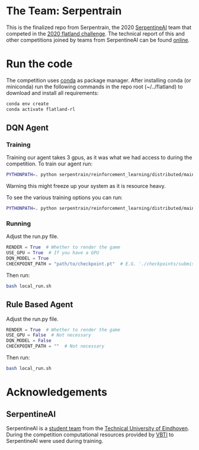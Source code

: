 # The Team: Serpentrain

This is the finalized repo from Serpentrain, the 2020 [SerpentineAI](serpertine.ai) team that competed in the
[2020 flatland challenge](https://flatland.aicrowd.com/). The technical report of this and other competitions joined by
teams from SerpentineAI can be found [online](https://serpentine.ai/publications/).

# Run the code

The competition uses [conda](https://conda.io) as package manager. After installing conda (or miniconda) run the
following commands in the repo root (~/../flatland)
to download and install all requirements:

```bash
conda env create
conda activate flatland-rl
```

## DQN Agent

### Training

Training our agent takes 3 gpus, as it was what we had access to during the competition. To train our agent run:

```bash
PYTHONPATH=. python serpentrain/reinforcement_learning/distributed/main_distributed.py
```

Warning this might freeze up your system as it is resource heavy.

To see the various training options you can run:

```bash
PYTHONPATH=. python serpentrain/reinforcement_learning/distributed/main_distributed.py -h
```

### Running

Adjust the run.py file.

```python
RENDER = True  # Whether to render the game 
USE_GPU = True  # If you have a GPU 
DQN_MODEL = True
CHECKPOINT_PATH = "path/to/checkpoint.pt"  # E.G. './checkpoints/submission/snapshot-20201104-2201-epoch-1.pt'
```

Then run:

```bash
bash local_run.sh
```

## Rule Based Agent

Adjust the run.py file.

```python
RENDER = True  # Whether to render the game
USE_GPU = False  # Not necessary
DQN_MODEL = False
CHECKPOINT_PATH = ""  # Not necessary
```

Then run:

```bash
bash local_run.sh
```

# Acknowledgements

## SerpentineAI

SerpentineAI is a [student team](https://www.tue.nl/en/our-university/student-teams/) from the
[Technical University of Eindhoven](https://www.tue.nl/en). During the competition computational resources provided by
[VBTI](https://vbti.nl/) to SerpentineAI were used during training.
